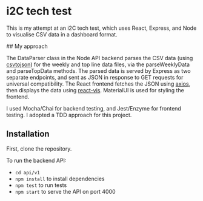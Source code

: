 # i2C tech test

This is my attempt at an i2C tech test, which uses React, Express, and Node to visualise CSV data in a dashboard format.

## My approach

The DataParser class in the Node API backend parses the CSV data (using [csvtojson](https://www.npmjs.com/package/csvtojson)) for the weekly and top line data files, via the parseWeeklyData and parseTopData methods. The parsed data is served by Express as two separate endpoints, and sent as JSON in response to GET requests for universal compatibility. The React frontend fetches the JSON using [axios](https://www.npmjs.com/package/axios), then displays the data using [react-vis](https://uber.github.io/react-vis/). MaterialUI is used for styling the frontend.

I used Mocha/Chai for backend testing, and Jest/Enzyme for frontend testing. I adopted a TDD approach for this project.

## Installation

First, clone the repository.

To run the backend API:

- `cd api/v1`
- `npm install` to install dependencies
- `npm test` to run tests
- `npm start` to serve the API on port 4000
